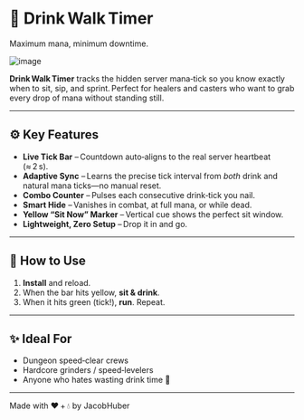 # 📜 Drink Walk Timer

Maximum mana, minimum downtime.

![image](https://github.com/user-attachments/assets/5cd15c23-958f-4013-9ddc-cda1e6ec88a3)

**Drink Walk Timer** tracks the hidden server mana‑tick so you know exactly when to sit, sip, and sprint. Perfect for healers and casters who want to grab every drop of mana without standing still.

***

## ⚙️ Key Features

*   **Live Tick Bar** – Countdown auto‑aligns to the real server heartbeat (≈ 2 s).
*   **Adaptive Sync** – Learns the precise tick interval from _both_ drink and natural mana ticks—no manual reset.
*   **Combo Counter** – Pulses each consecutive drink‑tick you nail.
*   **Smart Hide** – Vanishes in combat, at full mana, or while dead.
*   **Yellow “Sit Now” Marker** – Vertical cue shows the perfect sit window.
*   **Lightweight, Zero Setup** – Drop it in and go.

***

## 🚀 How to Use

1.  **Install** and reload.
2.  When the bar hits yellow, **sit & drink**.
3.  When it hits green (tick!), **run**. Repeat.

***

## ✨ Ideal For

*   Dungeon speed‑clear crews
*   Hardcore grinders / speed‑levelers
*   Anyone who hates wasting drink time 🍻

***

Made with ❤️ + 💧 by JacobHuber
